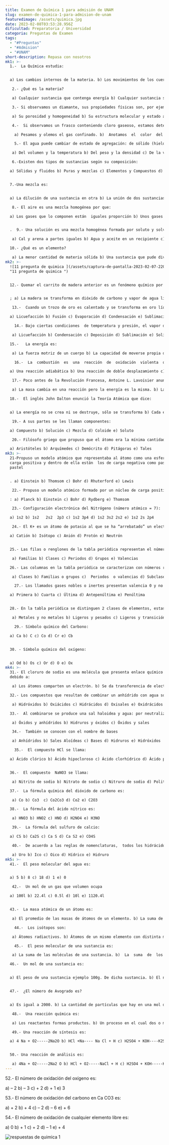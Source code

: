 ```yaml
---
title: Examen de Química 1 para admisión de UNAM
slug: examen-de-quimica-1-para-admision-de-unam
featuredimage: /assets/quimica.jpg
date: 2023-02-08T03:53:28.956Z
dificultad: Preparatoria / Universidad
categoria: Preguntas de Examen
tags:
  - "#Preguntas"
  - "#Admision"
  - "#UNAM"
short-description: R﻿epasa con nosotros
mk1: >-
  1.-  La Química estudia: 


  a) Los cambios internos de la materia. b) Los movimientos de los cuerpos. c) Los fluidos y la energía. d) Los seres vivos y sus relaciones. e) Los metales y los no metales. 

   2.- ¿Qué es la materia?

   a) Cualquier sustancia que contenga energía b) Cualquier sustancia sólida c) Todo lo que nos rodea y ocupa un lugar en el espacio d) Cualquier sustancia fluida y plástica e) Cualquier sustancia que transmita energía 

   3.- Si observamos un diamante, sus propiedades físicas son, por ejemplo

   a) Su porosidad y homogeneidad b) Su estructura molecular y estado atómico c) Su estado de agregación, dureza y tenacidad d) Sus reacciones típicas y su maleabilidad e) Su peso y número atómico 

   4.-  Si observamos un frasco conteniendo cloro gaseoso, estamos determinando sus propiedades químicas si:

    a) Pesamos y olemos el gas confinado. b)  Anotamos  el  color  del  gas  y  verificamos  su  punto  de condensación. c) Comprobamos su pureza y lo hacemos reaccionar con hidrógeno para formar un hidrácido. d)  Medimos  su  volumen,  su  temperatura  y  la  presión  que  ejerce sobre el frasco. e) Cambiamos su estado de agregación líquido.

    5.- El agua puede cambiar de estado de agregación: de sólido (hielo) a líquido (agua) de líquido a gas (vapor). ¿De que dependen estos cambios?

   a) Del volumen y la temperatura b) Del peso y la densidad c) De la viscosidad y la presión d) De la temperatura y la presión e) De masa y el volumen 

   6.-Existen dos tipos de sustancias según su composición: 

  a) Sólidas y fluidos b) Puras y mezclas c) Elementos y Compuestos d) Homogéneas y heterogéneas e) Metales y no metales 


  7.-Una mezcla es:


  a) La dilución de una sustancia en otra b) La unión de dos sustancias sin combinarse químicamente c) La combinación química de dos o más sustancias d) La unión de solventes y solutos a) Aceite en agua 

   8.- El aire es una mezcla homogénea por que: 

  a) Los gases que lo componen están  iguales proporción b) Unos gases están dispersos en otros c) No podemos distinguir un gas componente de otro por separado d)  Podemos  separa  a  los  gases componentes  filtrando  la mezcla e) Lo único que lo compone es el oxigeno  Aire = O2 + N2 + He + H2O + CO + AR + O3 + Kr + ...etc


  .  9.- Una solución es una mezcla homogénea formada por soluto y solvente, por ejemplo:

   a) Cal y arena a partes iguales b) Agua y aceite en un recipiente c) Arena y agua en una playa d) Sal y agua en vaso de cristal e) Papel y pegamento  

  10.- ¿Qué es un elemento?

   a) La menor cantidad de materia sólida b) Una sustancia que pude dividirse entre otras sustancias c) Una forma de materia pura que no puede descomponerse más y corresponde con un átomo en particular d) La unión de dos o más sustancias e) Dos sustancias con el mismo número atómico, pero distinto peso atómico.
mk2: >-
  ![11 pregunta de quimica ](/assets/captura-de-pantalla-2023-02-07-220632.jpg
  "11 pregunta de quimica ")


  12.- Quemar el carrito de madera anterior es un fenómeno químico por que


  ; a) La madera se transforma en dióxido de carbono y vapor de agua liberando energía luminosa y calorífica b) La madera pasa del estado sólido al estado gaseoso al oxidarse c) La energía del carrito se combina químicamente con el oxígeno d) La madera no cambia, sólo libera su energía e) La energía utilizada es igual a la cantidad de materia del carrito  

   13.-  Cuando un trozo de oro es calentado y se transforma en oro líquido ocurre una: 

  a) Licuefacción b) Fusión c) Evaporación d) Condensación e) Sublimación

    14.- Bajo ciertas condiciones  de temperatura y presión, el vapor de agua se solidifica bruscamente formando escarcha, este cambio de estado se llama:

   a) Licuefacción b) Condensación c) Deposición d) Sublimación e) Solidificación  

  15.-   La energía es:

   a) La fuerza motriz de un cuerpo b) La capacidad de moverse propia de la materia c) La capacidad de la materia para efectuar transformaciones (trabajo) d) El trabajo realizado por unidad de tiempo e) El tiempo en que un cuerpo realiza un trabajo 

    16.-  La  combustión  es  una  reacción  de  oxidación  violenta  que  libera  energía  en  forma  de  calor  y  luz,  por  esto,  la combustión es:

  a) Una reacción adiabática b) Una reacción de doble desplazamiento c) Una reacción de síntesis  d) Una reacción exotérmica  e) Una reacción nuclear  

   17.- Poco antes de la Revolución Francesa, Antoine L. Lavoisier anunció la Ley de la Conservación de la masa, que dice:

   a) La masa cambia en una reacción pero la energía es la misma. b) Las sustancias se transforman en otras más simples. c)  En  todo  cambio  químico  se  pierde  algo  de  masa  en forma de calor. d) La materia no se crea ni se destruye, sólo se transforma. e) El peso es la medida cualitativa de la masa.  

  18.-  El inglés John Dalton enunció la Teoría Atómica que dice: 


  a) La energía no se crea ni se destruye, sólo se transforma b) Cada elemento tiene su propio átomo con características específicas. Al combinarse los átomos en cantidades determinadas, se transforman las moléculas de compuestos. c) Las moléculas de los gases no interactúan se mueven constantemente y sus choques son elásticos. d) A temperatura constante, la presión de un gas es inversamente proporcional al volumen ocupado por dicho gas. e) El átomo es la menor cantidad de materia.  

   19.- A sus partes se les llaman componentes: 

  a) Compuesto b) Solución c) Mezcla d) Coloide e) Soluto 

   20.- Filósofo griego que propuso que el átomo era la mínima cantidad de materia y que ya no se podía dividir más: 

  a) Aristóteles b) Arquímedes c) Demócrito d) Pitágoras e) Tales
mk3: >-
  21-Propuso un modelo atómico que representaba al átomo como una esfera con
  carga positiva y dentro de ella están  los de carga negativa como pasas de un
  pastel


  . a) Einstein b) Thomsom c) Bohr d) Rhuterford e) Lewis 

   22.- Propuso un modelo atómico formado por un núcleo de carga positiva alrededor del cual giran los     electrones con carga negativa en niveles de energía u órbitas circulares, a semejanzas del sistema planetario

  : a) Planck b) Einstein c) Bohr d) Rydberg e) Thomsom 

   23.- Configuración electrónica del Nitrógeno (número atómico = 7): 

  a) 1s2 b) 1s2   2s2  2p3 c) 1s2 3p4 d) 1s2 3s2 2s2 e) 1s2 2s 2p4 

   24.- El K+ es un átomo de potasio al que se ha “arrebatado” un electrón, quedando cargado positivamente, por lo tanto, se trata de un: 

  a) Catión b) Isótopo c) Anión d) Protón e) Neutrón  


  25.- Las filas o renglones de la tabla periódica representan el número de órbitas en un átomo. Estas filas o renglones se llaman:

   a) Familias b) Clases c) Periodos d) Grupos e) Valencias  

  26.- Las columnas en la tabla periódica se caracterizan con números romanos y letras mayúsculas (A o B). Estas columnas se llaman:

   a) Clases b) Familias o grupos c)  Periodos  o valencias d) Subclases e) Índices

    27.- Los llamados gases nobles o inertes presentan valencia 0 y no reaccionan espontáneamente con otros  elementos. Se encuentran en la columna: 

  a) Primera b) Cuarta c) Última d) Antepenúltima e) Penúltima  


  28.- En la tabla periódica se distinguen 2 clases de elementos, estas 2 clases son:

   a) Metales y no metales b) Ligeros y pesados c) Ligeros y transición d) De transición y no metales e) Pesados de transición

    29.- Símbolo químico del Carbono:

  a) Ca b) C c) Co d) Cr e) Cb 


  30. - Símbolo químico del oxígeno:


  a) Od b) Os c) Or d) O e) Ox
mk4: >-
  31.- El cloruro de sodio es una molécula que presenta enlace químico iónico
  debido a:

   a) Los átomos comparten un electrón. b) Se da transferencia de electrones de un átomo a otro. c) Los átomos comparten un par de electrones de manera coordinada.  d) Se establece una red de átomos alternados. e) Los átomos se transfieren de una red a otra  Fe2O3  

  32.- Los compuestos que resultan de combinar un anhídrido con agua son:

   a) Hidróxidos b) Oxiácidos c) Hidrácidos d) Oxisales e) Oxidrácidos  

  33.-  Al combinarse se produce una sal haloidea y agua: por neutralización:

   a) Óxidos y anhídridos b) Hidruros y óxidos c) Óxidos y sales                          HCl +  NaOH                                 NaCl +H2O d) Oxiácidos y anhídridos  e) Hidrácidos e Hidróxidos 

   34.-  También se conocen con el nombre de bases

   a) Anhídridos b) Sales Aloídeas c) Bases d) Hidruros e) Hidróxidos

    35.-  El compuesto HCl se llama: 

  a) Ácido clórico b) Ácido hipocloroso c) Ácido clorhídrico d) Ácido perclórico e) Ácido nítrico  


  36.-  El compuesto  NaNO3 se llama:

   a) Nitrito de sodio b) Nitrato de sodio c) Nitruro de sodio d) Politrato de sodio e)  Hiponitrato  de sodio  

  37.-  La fórmula química del dióxido de carbono es:

   a) Co b) Co3  c) Co2Co3 d) Co2 e) C2O3 

  38.-  La fórmula del ácido nítrico es:

   a) HNO3 b) HNO2 c) HNO d) H2NO4 e) H3NO 

   39.-  La fórmula del sulfuro de calcio: 

  a) CS b) Ca2S c) Ca S d) Ca S2 e) CO4S 

   40.-  De acuerdo a las reglas de nomenclaturas,  todos los hidrácidos se nombran con terminación:

   a) Uro b) Ico c) Oico d) Hídrico e) Hidruro
mk5: >-
  41.-  El peso molecular del agua es: 


  a) 5 b) 8 c) 18 d) 1 e) 0 

   42.-  Un mol de un gas que volumen ocupa 

  a) 100l b) 22.4l c) 0.5l d) 10l e) 1120.4l  


  43.-  La masa atómica de un átomo es:

   a) El promedio de las masas de átomos de un elemento. b) La suma de los protones y neutrones  del núcleo. c) El número de neutrones. d) El número de protones. e) La suma de neutrinos.

    44.-  Los isótopos son:

   a) Átomos radiactivos. b) Átomos de un mismo elemento con distinta masa atómica. c) Átomos con igual peso atómico. d) Átomos de distintos elementos con igual peso atómico. e) Átomos de iguales elemento con distinto peso atómico.

    45.-  El peso molecular de una sustancia es:

   a) La suma de las moléculas de una sustancia. b)  La  suma  de  los  pesos  atómicos  de  los  elementos  de  una molécula. c) El peso de los oxígenos. d) El peso atómico de los protones y neutrones. e) Peso de los electrones.  

  46.-  Un mol de una sustancia es: 


  a) El peso de una sustancia ejemplo 100g. De dicha sustancia. b) El número de átomos que hay en un gramo de sustancia. c) El peso de una molécula. d) El peso molecular de una sustancia expresada en gramos. e) El peso molecular expresada en kilogramos.  


  47.-  ¿El número de Avogrado es?


  a) Es igual a 2000. b) La cantidad de partículas que hay en una mol de sustancia. c) El número de átomos gramos. d) Es una cantidad que expresa el número de protones del átomo. e) Numero de electrones en un átomo. 

   48.-  Una reacción química es:

   a) Los reactantes formas productos. b) Un proceso en el cual dos o más sustancias forman otra distinta. c) Cuando dos sustancias se descomponen. d) Cuando un átomo se une a otro. e) Cuando un electrón se une a un protón. 

   49.- Una reacción de síntesis es: 

  a) 4 Na + O2-----2Na2O b) HCl +Na---- Na Cl + H c) H2SO4 + KOH----K2SO4 + H2O d) 2H2O ------2H2 + O2 e) 2HK  


  50.- Una reacción de análisis es:

   a) 4Na + O2-----2Na2 O b) HCl + O2-----NaCl + H c) H2SO4 + KOH-----K2SO4 + H2O d) 2H2O-----2H2 + O2 e) HoH
---
```

52.- El número de oxidación del oxígeno es:

 a) – 2 b) – 3 c) + 2 d) + 1 e) 3  

53.- El número de oxidación del carbono en Ca CO3 es:

 a) + 2 b) + 4 c) – 2 d) – 6 e) + 6  

54.- El número de oxidación de cualquier elemento libre es:

 a) 0 b) + 1 c) + 2 d) – 1 e) + 4 



![respuestas de quimica 1](/assets/captura-de-pantalla-2023-02-07-221445.jpg "Respuestas de quimica 1")